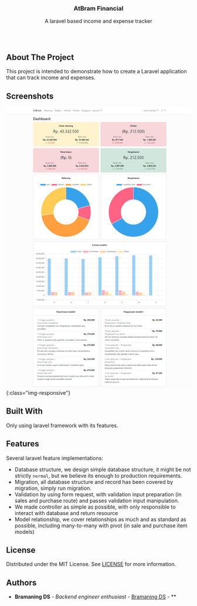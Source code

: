 <p align="center">
  <br/>
  <h3 align="center">AtBram Financial</h3>
  <p align="center">A laravel based income and expense tracker</p>
  <br/>
  <br/>
</p>



## About The Project

This project is intended to demonstrate how to create a Laravel application that can track income and expenses.

## Screenshots
![](/localhost_8000_dashboard.png?raw=true){:class="img-responsive"}

## Built With

Only using laravel framework with its features.

## Features

Several laravel feature implementations:
* Database structure, we design simple database structure, it might be not strictly `normal`, but we believe its enough to production requirements.
* Migration, all database structure and record has been covered by migration, simply run migration.
* Validation by using form request, with validation input preparation (in sales and purchase route) and passes validation input manipulation.
* We made controller as simple as possible, with only responsible to interact with database and return resource
* Model relationship, we cover relationships as much and as standard as possible, including many-to-many with pivot (in sale and purchase item models)

## License

Distributed under the MIT License. See [LICENSE](https://github.com/bramaningds/Laravel-Point-of-Sale-REST-Api/blob/main/LICENSE.md) for more information.

## Authors

* **Bramaning DS** - *Backend engineer enthusiast* - [Bramaning DS](https://github.com/bramaningds) - **
